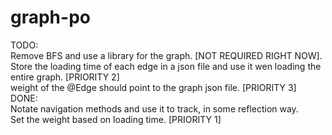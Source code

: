 # graph-po

TODO: <br>
  Remove BFS and use a library for the graph. [NOT REQUIRED RIGHT NOW]. <br>
  Store the loading time of each edge in a json file and use it wen loading the entire graph. [PRIORITY 2] <br>
  weight of the @Edge should point to the graph json file. [PRIORITY 3] <br>
DONE: <br>
  Notate navigation methods and use it to track, in some reflection way. <br>
    Set the weight based on loading time. [PRIORITY 1] <br>

